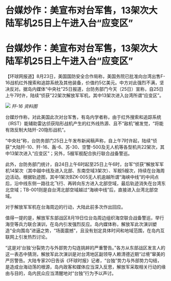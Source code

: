 # 台媒炒作：美宣布对台军售，13架次大陆军机25日上午进入台“应变区”

# 台媒炒作：美宣布对台军售，13架次大陆军机25日上午进入台“应变区”

【环球网报道】8月23日，美国国防安全合作局称，美国务院已批准向台湾出售F-16战机红外搜索和追踪系统及其他装备，价值约5亿美元。中方对此强烈不满，坚决反对。据岛内媒体“中央社”25日报道，台防务部门今天（25日）宣称，自25日上午7时许，陆续“侦获”22架次解放军军机，其中13架次进入台湾所谓“应变区”。

![](https://inews.gtimg.com/om_bt/OGhAXv76X59t9Vv7mXpH879OwzSg3K-1ibIkk3Xe9o6egAA/1000)
_歼-16 资料图_

台媒炒作称，对此美国此次对台军售，有岛内学者称，由于红外搜索和追踪系统（IRST）能辅助雷达侦获陷形战机产生的红外线热源、且不“敌机”被发觉，“将能有效反制大陆歼-20隐形战机”。

“中央社”称，台防务部门25日上午发布新闻稿声称，自上午7时许起，陆续“侦获”大陆歼-10、歼-16、轰-6、苏-30、空警-500及无人机等各型机共22架次，其中13架次进入“应变区”；另外，5艘军舰配合执行联合战备警巡。

此外，台防务部门统计，自24日上午6时起至25日上午6时，台军“侦获”解放军军机14架次（其中越中线及进入北部、东南空域3架次）、军舰5艘次，持续在台海周边活动。根据轨迹图，其中1架次BZK-005无人机逾越所谓“海峡中线”的中间点后，沿中线东侧一路往北飞行、再转向东方进入北部空域，最后轨迹消失在台湾东北空域；TB-001则是自台湾北部空域越过“海峡中线”后，直接进入台湾北部空域。

对于解放军军机在台海周边的行动，大陆此前多次作出回应。

值得一提的是，解放军东部战区8月19日位台岛周边组织海空联合战备警巡，举行海空等兵力联合演训，在岛内引发强烈反应。岛内媒体称，解放军此次演训塑造“全向围岛”进逼之势，“场面震撼”，且没有划定具体时间和地域范围，在岛内互联网上引发热烈讨论。

“这是对‘台独’分裂势力与外部势力勾连挑衅的严重警告。”各方从东部战区发言人的这一表态中猜测，解放军此次演训是对台湾地区副领导人赖清德近期“过境”窜美的严厉警告。大陆专家20日告诉《环球时报》记者，“台独”势力与外部势力勾结，是造成台海动荡的根源，岛内政客和媒体应当深入反思，解放军采取相关行动的缘由与目的，岛内民众应当清醒地对“台独”行为予以声讨。

